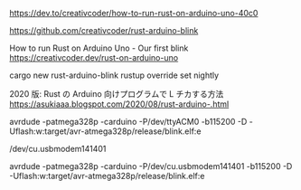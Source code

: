 https://dev.to/creativcoder/how-to-run-rust-on-arduino-uno-40c0

https://github.com/creativcoder/rust-arduino-blink

How to run Rust on Arduino Uno - Our first blink
https://creativcoder.dev/rust-on-arduino-uno

cargo new rust-arduino-blink
rustup override set nightly

2020 版: Rust の Arduino 向けプログラムで L チカする方法
https://asukiaaa.blogspot.com/2020/08/rust-arduino-.html

avrdude -patmega328p -carduino -P/dev/ttyACM0 -b115200 -D -Uflash:w:target/avr-atmega328p/release/blink.elf:e

/dev/cu.usbmodem141401

avrdude -patmega328p -carduino -P/dev/cu.usbmodem141401 -b115200 -D -Uflash:w:target/avr-atmega328p/release/blink.elf:e
